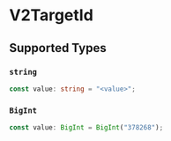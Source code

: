 # V2TargetId


## Supported Types

### `string`

```typescript
const value: string = "<value>";
```

### `BigInt`

```typescript
const value: BigInt = BigInt("378268");
```

